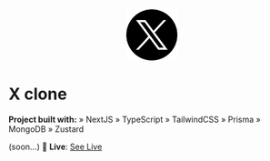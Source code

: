 <div align='center'>
  <img src='/public/assets/images/twitter-x-logo.png' width='90' heigth='90'>
</div>

# X clone

**Project built with:**
» NextJS
» TypeScript
» TailwindCSS
» Prisma
» MongoDB
» Zustard

(soon...)
🚀 **Live**: [See Live](https://alexandrucrudu.tech/)

